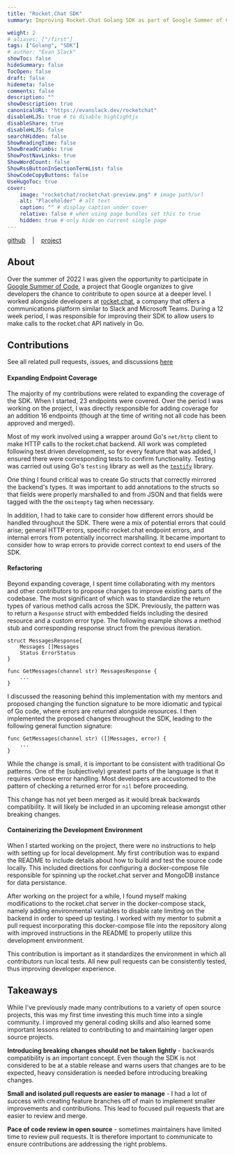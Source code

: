 ```yaml
---
title: "Rocket.Chat SDK"
summary: Improving Rocket.Chat Golang SDK as part of Google Summer of Code

weight: 2
# aliases: ["/first"]
tags: ["Golang", "SDK"]
# author: "Evan Slack"
showToc: false
hideSummary: false
TocOpen: false
draft: false
hidemeta: false
comments: false
description: ""
showDescription: true
canonicalURL: "https://evanslack.dev/rocketchat"
disableHLJS: true # to disable highlightjs
disableShare: true
disableHLJS: false
searchHidden: false
ShowReadingTime: false
ShowBreadCrumbs: true
ShowPostNavLinks: true
ShowWordCount: false
ShowRssButtonInSectionTermList: false
ShowCodeCopyButtons: false
UseHugoToc: true
cover:
    image: "rocketchat/rocketchat-preview.png" # image path/url
    alt: "Placeholder" # alt text
    caption: "" # display caption under cover
    relative: false # when using page bundles set this to true
    hidden: true # only hide on current single page
---
```

[github](https://github.com/RocketChat/Rocket.Chat.Go.SDK)
&nbsp;&nbsp;&nbsp;|&nbsp;&nbsp;&nbsp;
[project](https://github.com/orgs/RocketChat/projects/48)

## About

Over the summer of 2022 I was given the opportunity to participate in [Google Summer of Code](https://summerofcode.withgoogle.com/), a project that Google organizes to give developers the chance to contribute to open source at a deeper level. I worked alongside developers at [rocket.chat](https://github.com/RocketChat), a company that offers a communications platform similar to Slack and Microsoft Teams. During a 12 week period, I was responsible for improving their SDK to allow users to make calls to the rocket.chat API natively in Go. 

## Contributions

See all related pull requests, issues, and discussions [here](https://github.com/orgs/RocketChat/projects/48/views/1)

#### Expanding Endpoint Coverage

The majority of my contributions were related to expanding the coverage of the SDK. When I started, 23 endpoints were covered. Over the period I was working on the project, I was directly responsible for adding coverage for an addition 16 endpoints (though at the time of writing not all code has been approved and merged). 

Most of my work involved using a wrapper around Go's `net/http` client to make HTTP calls to the rocket.chat backend. All work was completed following test driven development, so for every feature that was added, I ensured there were corresponding tests to confirm functionality. Testing was carried out using Go's `testing` library as well as the [`testify`](https://github.com/stretchr/testify) library. 

One thing I found critical was to create Go structs that correctly mirrored the backend's types. It was important to add annotations to the structs so that fields were properly marshalled to and from JSON and that fields were tagged with the the `omitempty` tag when necessary. 

In addition, I had to take care to consider how different errors should be handled throughout the SDK. There were a mix of potential errors that could arise; general HTTP errors, specific rocket.chat endpoint errors, and internal errors from potentially incorrect marshalling. It became important to consider how to wrap errors to provide correct context to end users of the SDK. 

#### Refactoring 

Beyond expanding coverage, I spent time collaborating with my mentors and other contributors to propose changes to improve existing parts of the codebase. The most significant of which was to standardize the return types of various method calls across the SDK. Previously, the pattern was to return a `Response` struct with embedded fields including the desired resource and a custom error type. The following example shows a method stub and corresponding response struct from the previous iteration. 

```golang
struct MessagesResponse{
    Messages []Messages
    Status ErrorStatus
}
```

```golang
func GetMessages(channel str) MessagesResponse {
    ...
}
```

I discussed the reasoning behind this implementation with my mentors and proposed changing the function signature to be more idiomatic and typical of Go code, where errors are returned alongside resources. I then implemented the proposed changes throughout the SDK, leading to the following general function signature: 


```golang
func GetMessages(channel str) ([]Messages, error) {
    ...
}
```

 While the change is small, it is important to be consistent with traditional Go patterns. One of the (subjectively) greatest parts of the language is that it requires verbose error handling. Most developers are accustomed to the pattern of checking a returned error for `nil` before proceeding. 

 This change has not yet been merged as it would break backwards compatibility. It will likely be included in an upcoming release amongst other breaking changes.


#### Containerizing the Development Environment

When I started working on the project, there were no instructions to help with setting up for local development. My first contribution was to expand the README to include details about how to build and test the source code locally. This included directions for configuring a docker-compose file responsible for spinning up the rocket.chat server and MongoDB instance for data persistance. 

After working on the project for a while, I found myself making modifications to the rocket.chat server in the docker-compose stack, namely adding environmental variables to disable rate limiting on the backend in order to speed up testing. I worked with my mentor to submit a pull request incorporating this docker-compose file into the repository along with improved instructions in the README to properly utilize this development environment. 

This contribution is important as it standardizes the environment in which all contributors run local tests. All new pull requests can be consistently tested, thus improving developer experience. 

## Takeaways

While I've previously made many contributions to a variety of open source projects, this was my first time investing this much time into a single community. I improved my general coding skills and also learned some important lessons related to contributing to and maintaining larger open source projects.

**Introducing breaking changes should not be taken lightly** - backwards compatibility is an important concept. Even though the SDK is not considered to be at a stable release and warns users that changes are to be expected, heavy consideration is needed before introducing breaking changes.

**Small and isolated pull requests are easier to manage** - I had a lot of success with creating feature branches off of main to implement smaller improvements and contributions. This lead to focused pull requests that are easier to review and merge. 

**Pace of code review in open source** - sometimes maintainers have limited time to review pull requests. It is therefore important to communicate to ensure contributions are addressing the right problems.